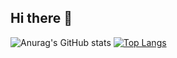 ## Hi there 👋
![Anurag's GitHub stats](https://github-readme-stats.vercel.app/api?username=zzming-hnu&show_icons=true&theme=radical)
[![Top Langs](https://github-readme-stats.vercel.app/api/top-langs/?username=zzming-hnu)](https://github.com/anuraghazra/github-readme-stats)
<!--
**zzming-hnu/zzming-hnu** is a ✨ _special_ ✨ repository because its `README.md` (this file) appears on your GitHub profile.

Here are some ideas to get you started:

- 🔭 I’m currently working on ...
- 🌱 I’m currently learning ...
- 👯 I’m looking to collaborate on ...
- 🤔 I’m looking for help with ...
- 💬 Ask me about ...
- 📫 How to reach me: ...
- 😄 Pronouns: ...
- ⚡ Fun fact: ...
-->
